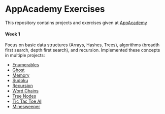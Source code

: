 # AppAcademy Exercises

This repository contains projects and exercises given at [AppAcademy](http://appacademy.io)

#### Week 1
Focus on basic data structures (Arrays, Hashes, Trees), algorithms (breadth first search, depth first search), and recursion. Implemented these concepts in multiple projects:

* [Enumerables](w1/w1d1)
* [Ghost](w1/w1d1/Ghost)
* [Memory](w1/w1d2/Memory)
* [Sudoku](w1/w1d2/Sudoku)
* [Recursion](w1/w1d3/Recursion)
* [Word Chains](w1/w1d3/Word_Chains)
* [Tree Nodes](w1/w1d4/00_tree_node)
* [Tic Tac Toe AI](w1/w1d4/TicTacToeAI-master)
* [Minesweeper](w1/w1d5/Minesweeper)